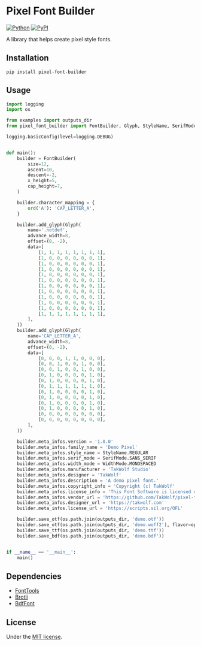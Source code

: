 # Pixel Font Builder

[![Python](https://img.shields.io/badge/python-3.11-brightgreen)](https://www.python.org)
[![PyPI](https://img.shields.io/pypi/v/pixel-font-builder)](https://pypi.org/project/pixel-font-builder/)

A library that helps create pixel style fonts.

## Installation

```commandline
pip install pixel-font-builder
```

## Usage

```python
import logging
import os

from examples import outputs_dir
from pixel_font_builder import FontBuilder, Glyph, StyleName, SerifMode, WidthMode, opentype

logging.basicConfig(level=logging.DEBUG)


def main():
    builder = FontBuilder(
        size=12,
        ascent=10,
        descent=-2,
        x_height=5,
        cap_height=7,
    )

    builder.character_mapping = {
        ord('A'): 'CAP_LETTER_A',
    }

    builder.add_glyph(Glyph(
        name='.notdef',
        advance_width=8,
        offset=(0, -2),
        data=[
            [1, 1, 1, 1, 1, 1, 1, 1],
            [1, 0, 0, 0, 0, 0, 0, 1],
            [1, 0, 0, 0, 0, 0, 0, 1],
            [1, 0, 0, 0, 0, 0, 0, 1],
            [1, 0, 0, 0, 0, 0, 0, 1],
            [1, 0, 0, 0, 0, 0, 0, 1],
            [1, 0, 0, 0, 0, 0, 0, 1],
            [1, 0, 0, 0, 0, 0, 0, 1],
            [1, 0, 0, 0, 0, 0, 0, 1],
            [1, 0, 0, 0, 0, 0, 0, 1],
            [1, 0, 0, 0, 0, 0, 0, 1],
            [1, 1, 1, 1, 1, 1, 1, 1],
        ],
    ))
    builder.add_glyph(Glyph(
        name='CAP_LETTER_A',
        advance_width=8,
        offset=(0, -2),
        data=[
            [0, 0, 0, 1, 1, 0, 0, 0],
            [0, 0, 1, 0, 0, 1, 0, 0],
            [0, 0, 1, 0, 0, 1, 0, 0],
            [0, 1, 0, 0, 0, 0, 1, 0],
            [0, 1, 0, 0, 0, 0, 1, 0],
            [0, 1, 1, 1, 1, 1, 1, 0],
            [0, 1, 0, 0, 0, 0, 1, 0],
            [0, 1, 0, 0, 0, 0, 1, 0],
            [0, 1, 0, 0, 0, 0, 1, 0],
            [0, 1, 0, 0, 0, 0, 1, 0],
            [0, 0, 0, 0, 0, 0, 0, 0],
            [0, 0, 0, 0, 0, 0, 0, 0],
        ],
    ))

    builder.meta_infos.version = '1.0.0'
    builder.meta_infos.family_name = 'Demo Pixel'
    builder.meta_infos.style_name = StyleName.REGULAR
    builder.meta_infos.serif_mode = SerifMode.SANS_SERIF
    builder.meta_infos.width_mode = WidthMode.MONOSPACED
    builder.meta_infos.manufacturer = 'TakWolf Studio'
    builder.meta_infos.designer = 'TakWolf'
    builder.meta_infos.description = 'A demo pixel font.'
    builder.meta_infos.copyright_info = 'Copyright (c) TakWolf'
    builder.meta_infos.license_info = 'This Font Software is licensed under the SIL Open Font License, Version 1.1.'
    builder.meta_infos.vendor_url = 'https://github.com/TakWolf/pixel-font-builder'
    builder.meta_infos.designer_url = 'https://takwolf.com'
    builder.meta_infos.license_url = 'https://scripts.sil.org/OFL'

    builder.save_otf(os.path.join(outputs_dir, 'demo.otf'))
    builder.save_otf(os.path.join(outputs_dir, 'demo.woff2'), flavor=opentype.Flavor.WOFF2)
    builder.save_ttf(os.path.join(outputs_dir, 'demo.ttf'))
    builder.save_bdf(os.path.join(outputs_dir, 'demo.bdf'))


if __name__ == '__main__':
    main()
```

## Dependencies

- [FontTools](https://github.com/fonttools/fonttools)
- [Brotli](https://github.com/google/brotli)
- [BdfFont](https://github.com/TakWolf/bdffont)

## License

Under the [MIT license](LICENSE).
